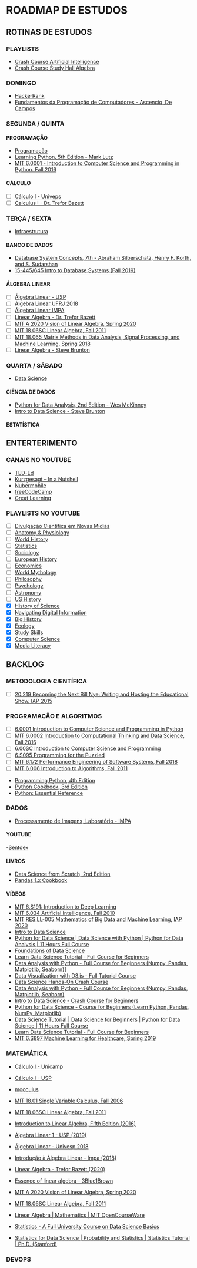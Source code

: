 # ROADMAP DE ESTUDOS

## ROTINAS DE ESTUDOS

### PLAYLISTS

- [Crash Course Artificial Intelligence](https://www.youtube.com/playlist?list=PL8dPuuaLjXtO65LeD2p4_Sb5XQ51par_b)
- [Crash Course Study Hall Algebra](https://www.youtube.com/playlist?list=PLNrrxHpJhC8l8q8cq9BXLS3guOcyLqxj6)

### DOMINGO

- [HackerRank](https://www.hackerrank.com/dashboard)
- [Fundamentos da Programação de Computadores - Ascencio, De Campos](https://github.com/ferreiramr/livroFundamentosDaProgramacaoDeComputadores_Ascencio-DeCampos)

### SEGUNDA / QUINTA

#### PROGRAMAÇÃO

- [Programação](https://cursos.alura.com.br/category/programacao)
- [Learning Python, 5th Edition - Mark Lutz](https://github.com/ferreiramr/livroLearningPython_markLutz)
- [MIT 6.0001 - Introduction to Computer Science and Programming in Python. Fall 2016](https://www.youtube.com/playlist?list=PLUl4u3cNGP63WbdFxL8giv4yhgdMGaZNA)

#### CÁLCULO

- [ ] [Cálculo I - Univeps](https://www.youtube.com/playlist?list=PLxI8Can9yAHdCutIIiKca1wrkuRLvBhHs)
- [ ] [Calculus I  - Dr. Trefor Bazett](https://www.youtube.com/playlist?list=PLHXZ9OQGMqxfT9RMcReZ4WcoVILP4k6-m)

### TERÇA / SEXTA

- [Infraestrutura](https://cursos.alura.com.br/category/infraestrutura)

#### BANCO DE DADOS

- [Database System Concepts, 7th - Abraham Silberschatz, Henry F. Korth, and S. Sudarshan](https://github.com/ferreiramr/livroDatabaseSystemConcepts_AbrahamSilberschatz)
- [15-445/645 Intro to Database Systems (Fall 2019)](https://www.youtube.com/playlist?list=PLSE8ODhjZXjbohkNBWQs_otTrBTrjyohi)

#### ÁLGEBRA LINEAR

- [ ] [Álgebra Linear - USP](https://www.youtube.com/playlist?list=PLIEzh1OveCVczEZAjhVIVd7Qs-X8ILgnI)
- [ ] [Álgebra Linear UFRJ 2018](https://www.youtube.com/playlist?list=PLsVKfJEcnnr1VjFhhD4btJip_dQ5pI81n)
- [ ] [Álgebra Linear IMPA](https://www.youtube.com/playlist?list=PLo4jXE-LdDTSE0DFoq4es_iMvjlCeG8pP)
- [ ] [Linear Algebra - Dr. Trefor Bazett](https://www.youtube.com/playlist?list=PLHXZ9OQGMqxfUl0tcqPNTJsb7R6BqSLo6)
- [ ] [MIT A 2020 Vision of Linear Algebra, Spring 2020](https://www.youtube.com/playlist?list=PLUl4u3cNGP61iQEFiWLE21EJCxwmWvvek)
- [ ] [MIT 18.06SC Linear Algebra, Fall 2011](https://www.youtube.com/playlist?list=PL221E2BBF13BECF6C)
- [ ] [MIT 18.065 Matrix Methods in Data Analysis, Signal Processing, and Machine Learning, Spring 2018](https://www.youtube.com/playlist?list=PLUl4u3cNGP63oMNUHXqIUcrkS2PivhN3k)
- [ ] [Linear Algebra - Steve Brunton](https://www.youtube.com/watch?v=aHCyHbRIz44&list=PLMrJAkhIeNNRjxJ_sMtJ02geqw_-vuB7O)

### QUARTA / SÁBADO

- [Data Science](https://cursos.alura.com.br/category/data-science)

#### CIÊNCIA DE DADOS
- [Python for Data Analysis, 2nd Edition - Wes McKinney](https://github.com/ferreiramr/livroPythonForDataAnalysis_WesMcKinney)
- [Intro to Data Science - Steve Brunton](https://www.youtube.com/playlist?list=PLMrJAkhIeNNQV7wi9r7Kut8liLFMWQOXn)

#### ESTATÍSTICA

## ENTERTERIMENTO

### CANAIS NO YOUTUBE

- [TED-Ed](https://www.youtube.com/teded/videos?view=0&sort=dd&flow=grid)
- [Kurzgesagt – In a Nutshell](https://www.youtube.com/c/inanutshell/videos?view=0&sort=da&flow=grid)
- [Nubermphile](https://www.youtube.com/user/numberphile)
- [freeCodeCamp](https://www.youtube.com/channel/UC8butISFwT-Wl7EV0hUK0BQ)
- [Great Learning](https://www.youtube.com/channel/UCObs0kLIrDjX2LLSybqNaEA)

### PLAYLISTS NO YOUTUBE

- [ ] [Divulgação Científica em Novas Mídias](https://www.youtube.com/playlist?list=PLl622ADkTdTNUnKnWwtdRSLtADXc4LKhw)
- [ ] [Anatomy & Physiology](https://www.youtube.com/playlist?list=PL8dPuuaLjXtOAKed_MxxWBNaPno5h3Zs8)
- [ ] [World History](https://www.youtube.com/playlist?list=PLBDA2E52FB1EF80C9)
- [ ] [Statistics](https://www.youtube.com/playlist?list=PL8dPuuaLjXtNM_Y-bUAhblSAdWRnmBUcr)
- [ ] [Sociology](https://www.youtube.com/playlist?list=PL8dPuuaLjXtMJ-AfB_7J1538YKWkZAnGA)
- [ ] [European History](https://www.youtube.com/playlist?list=PL8dPuuaLjXtMsMTfmRomkVQG8AqrAmJFX)
- [ ] [Economics](https://www.youtube.com/playlist?list=PL8dPuuaLjXtPNZwz5_o_5uirJ8gQXnhEO)
- [ ] [World Mythology](https://www.youtube.com/playlist?list=PL8dPuuaLjXtNCG9Vq7vdvJytS-F-xGi7_)
- [ ] [Philosophy](https://www.youtube.com/playlist?list=PL8dPuuaLjXtNgK6MZucdYldNkMybYIHKR)
- [ ] [Psychology](https://www.youtube.com/playlist?list=PL8dPuuaLjXtOPRKzVLY0jJY-uHOH9KVU6)
- [ ] [Astronomy](https://www.youtube.com/playlist?list=PL8dPuuaLjXtPAJr1ysd5yGIyiSFuh0mIL)
- [ ] [US History](https://www.youtube.com/playlist?list=PL8dPuuaLjXtMwmepBjTSG593eG7ObzO7s)
- [x] [History of Science](https://www.youtube.com/playlist?list=PL8dPuuaLjXtNppY8ZHMPDH5TKK2UpU8Ng)
- [x] [Navigating Digital Information](https://www.youtube.com/playlist?list=PL8dPuuaLjXtN07XYqqWSKpPrtNDiCHTzU)
- [x] [Big History](https://www.youtube.com/playlist?list=PL8dPuuaLjXtMczXZUmjb3mZSU1Roxnrey)
- [x] [Ecology](https://www.youtube.com/playlist?list=PL8dPuuaLjXtNdTKZkV_GiIYXpV9w4WxbX)
- [x] [Study Skills](https://www.youtube.com/playlist?list=PL8dPuuaLjXtNcAJRf3bE1IJU6nMfHj86W)
- [x] [Computer Science](https://www.youtube.com/playlist?list=PL8dPuuaLjXtNlUrzyH5r6jN9ulIgZBpdo)
- [x] [Media Literacy](https://www.youtube.com/playlist?list=PL8dPuuaLjXtM6jSpzb5gMNsx9kdmqBfmY)

## BACKLOG

### METODOLOGIA CIENTÍFICA

- [ ] [20.219 Becoming the Next Bill Nye: Writing and Hosting the Educational Show, IAP 2015](https://www.youtube.com/playlist?list=PLUl4u3cNGP61PvFQDWp8FW_1iMgBf6LCY)
  
### PROGRAMAÇÃO E ALGORITMOS

- [ ] [6.0001 Introduction to Computer Science and Programming in Python](https://www.youtube.com/playlist?list=PLUl4u3cNGP63WbdFxL8giv4yhgdMGaZNA)
- [ ] [MIT 6.0002 Introduction to Computational Thinking and Data Science, Fall 2016](https://www.youtube.com/playlist?list=PLUl4u3cNGP619EG1wp0kT-7rDE_Az5TNd)
- [ ] [6.00SC Introduction to Computer Science and Programming](https://www.youtube.com/playlist?list=PLB2BE3D6CA77BB8F7)
- [ ] [6.S095 Programming for the Puzzled](https://www.youtube.com/playlist?list=PLUl4u3cNGP62QumaaZtCCjkID-NgqrleA)
- [ ] [MIT 6.172 Performance Engineering of Software Systems, Fall 2018](https://www.youtube.com/playlist?list=PLUl4u3cNGP63VIBQVWguXxZZi0566y7Wf)
- [ ] [MIT 6.006 Introduction to Algorithms, Fall 2011](https://www.youtube.com/playlist?list=PLUl4u3cNGP61Oq3tWYp6V_F-5jb5L2iHb)

- [Programming Python, 4th Edition](https://github.com/ferreiramr/livroProgrammingPython_MarkLutz)
- [Python Cookbook, 3rd Edition](https://github.com/ferreiramr/livroPythonCookbook_DavidBeazley-BrianJones)
- [Python: Essential Reference](https://www.oreilly.com/library/view/python-essential-reference/9780768687040/)

### DADOS

- [Processamento de Imagens, Laboratório - IMPA](https://www.youtube.com/playlist?list=PLo4jXE-LdDTQcBos0a0olX9BPxdgmDqKJ)

#### YOUTUBE

-[Sentdex](https://www.youtube.com/c/sentdex)

#### LIVROS

- [Data Science from Scratch, 2nd Edition](../livroDataScienceFromScratch_JoelGrus/README.md)
- [Pandas 1.x Cookbook](https://github.com/ferreiramr/livroPandasCookbook_MattHarrison-TheodorePetrou)

#### VÍDEOS

- [MIT 6.S191: Introduction to Deep Learning](https://www.youtube.com/playlist?list=PLtBw6njQRU-rwp5__7C0oIVt26ZgjG9NI)
- [MIT 6.034 Artificial Intelligence, Fall 2010](https://www.youtube.com/playlist?list=PLUl4u3cNGP63gFHB6xb-kVBiQHYe_4hSi)
- [MIT RES.LL-005 Mathematics of Big Data and Machine Learning, IAP 2020](https://www.youtube.com/playlist?list=PLUl4u3cNGP62uI_DWNdWoIMsgPcLGOx-V)
- [Intro to Data Science](https://www.youtube.com/playlist?list=PLMrJAkhIeNNQV7wi9r7Kut8liLFMWQOXn)
- [Python for Data Science | Data Science with Python | Python for Data Analysis | 11 Hours Full Course](https://www.youtube.com/watch?v=edvg4eHi_Mw)
- [Foundations of Data Science](https://www.youtube.com/playlist?list=PLD7HFcN7LXRcvobbHq_8zMyWq_tKwtebc)
- [Learn Data Science Tutorial - Full Course for Beginners](https://www.youtube.com/watch?v=ua-CiDNNj30&list=PLWKjhJtqVAblQe2CCWqV4Zy3LY01Z8aF1)
- [Data Analysis with Python - Full Course for Beginners (Numpy, Pandas, Matplotlib, Seaborn)](https://www.youtube.com/watch?v=r-uOLxNrNk8&list=PLWKjhJtqVAblQe2CCWqV4Zy3LY01Z8aF1&index=2)]
- [Data Visualization with D3.js - Full Tutorial Course](https://www.youtube.com/watch?v=_8V5o2UHG0E&list=PLWKjhJtqVAblQe2CCWqV4Zy3LY01Z8aF1&index=3)
- [Data Science Hands-On Crash Course](https://www.youtube.com/watch?v=XU5pw3QRYjQ)
- [Data Analysis with Python - Full Course for Beginners (Numpy, Pandas, Matplotlib, Seaborn)](https://www.youtube.com/watch?v=r-uOLxNrNk8)
- [Intro to Data Science - Crash Course for Beginners](https://www.youtube.com/watch?v=N6BghzuFLIg)
- [Python for Data Science - Course for Beginners (Learn Python, Pandas, NumPy, Matplotlib)](https://www.youtube.com/watch?v=LHBE6Q9XlzI)
- [Data Science Tutorial | Data Science for Beginners | Python for Data Science | 11 Hours Full Course](https://www.youtube.com/watch?v=u2zsY-2uZiE)
- [Learn Data Science Tutorial - Full Course for Beginners](https://www.youtube.com/watch?v=ua-CiDNNj30)
- [MIT 6.S897 Machine Learning for Healthcare, Spring 2019](https://www.youtube.com/playlist?list=PLUl4u3cNGP60B0PQXVQyGNdCyCTDU1Q5j)

### MATEMÁTICA

- [Cálculo I - Unicamp](https://www.youtube.com/playlist?list=PL2D9B691A704C6F7B)
- [Cálculo I - USP](https://www.youtube.com/playlist?list=PLAudUnJeNg4tr-aiNyYCXE46L3qEZ2Nzx)
- [mooculus](https://mooculus.osu.edu/)
- [MIT 18.01 Single Variable Calculus, Fall 2006](https://www.youtube.com/playlist?list=PL590CCC2BC5AF3BC1)

- [MIT 18.06SC Linear Algebra, Fall 2011](https://www.youtube.com/playlist?list=PL221E2BBF13BECF6C)
- [Introduction to Linear Algebra, Fifth Edition (2016)](http://math.mit.edu/~gs/linearalgebra/)
- [Álgebra Linear 1 - USP (2019)](https://www.youtube.com/playlist?list=PLIEzh1OveCVczEZAjhVIVd7Qs-X8ILgnI)
- [Álgebra Linear - Univesp 2018](https://www.youtube.com/playlist?list=PLxI8Can9yAHdUtWDKtTA9AmuICNyX9EIr)
- [Introdução à Álgebra Linear - Impa (2018)](https://www.youtube.com/playlist?list=PLo4jXE-LdDTSE0DFoq4es_iMvjlCeG8pP)
- [Linear Algebra - Trefor Bazett (2020)](https://www.youtube.com/playlist?list=PLHXZ9OQGMqxfUl0tcqPNTJsb7R6BqSLo6)
- [Essence of linear algebra - 3Blue1Brown](https://www.youtube.com/playlist?list=PLZHQObOWTQDPD3MizzM2xVFitgF8hE_ab)
- [MIT A 2020 Vision of Linear Algebra, Spring 2020](https://www.youtube.com/playlist?list=PLUl4u3cNGP61iQEFiWLE21EJCxwmWvvek)
- [MIT 18.06SC Linear Algebra, Fall 2011](https://www.youtube.com/playlist?list=PL221E2BBF13BECF6C)
- [Linear Algebra | Mathematics | MIT OpenCourseWare](https://ocw.mit.edu/courses/mathematics/18-06sc-linear-algebra-fall-2011/index.htm)
  
- [Statistics - A Full University Course on Data Science Basics](https://www.youtube.com/watch?v=xxpc-HPKN28)
- [Statistics for Data Science | Probability and Statistics | Statistics Tutorial | Ph.D. (Stanford)](https://www.youtube.com/watch?v=Vfo5le26IhY&list=PLlgLmuG_KgbaXMKcISC-fdz7HUn1oKr9i)

### DEVOPS
